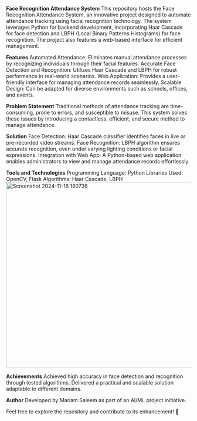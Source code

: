 **Face Recognition Attendance System**
This repository hosts the Face Recognition Attendance System, an innovative project designed to automate attendance tracking using facial recognition technology. The system leverages Python for backend development, incorporating Haar Cascade for face detection and LBPH (Local Binary Patterns Histograms) for face recognition. The project also features a web-based interface for efficient management.

**Features**
Automated Attendance: Eliminates manual attendance processes by recognizing individuals through their facial features.
Accurate Face Detection and Recognition: Utilizes Haar Cascade and LBPH for robust performance in real-world scenarios.
Web Application: Provides a user-friendly interface for managing attendance records seamlessly.
Scalable Design: Can be adapted for diverse environments such as schools, offices, and events.

**Problem Statement**
Traditional methods of attendance tracking are time-consuming, prone to errors, and susceptible to misuse. This system solves these issues by introducing a contactless, efficient, and secure method to manage attendance.

**Solution**
Face Detection: Haar Cascade classifier identifies faces in live or pre-recorded video streams.
Face Recognition: LBPH algorithm ensures accurate recognition, even under varying lighting conditions or facial expressions.
Integration with Web App: A Python-based web application enables administrators to view and manage attendance records effortlessly.

**Tools and Technologies**
Programming Language: Python
Libraries Used: OpenCV, Flask
Algorithms: Haar Cascade, LBPH
<img width="506" alt="Screenshot 2024-11-16 180736" src="https://github.com/user-attachments/assets/14de503f-97cc-4a3e-83a5-c54dcc57afa2">


**Achievements**
Achieved high accuracy in face detection and recognition through tested algorithms.
Delivered a practical and scalable solution adaptable to different domains.

**Author**
Developed by Mariam Saleem as part of an AI/ML project initiative.

Feel free to explore the repository and contribute to its enhancement! 🎉
